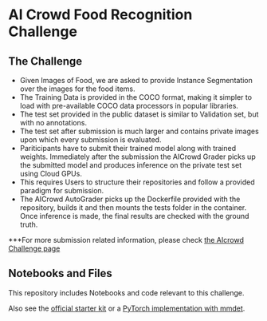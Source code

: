 # AI Crowd Food Recognition Challenge 

## The Challenge


*   Given Images of Food, we are asked to provide Instance Segmentation over the images for the food items.
*   The Training Data is provided in the COCO format, making it simpler to load with pre-available COCO data processors in popular libraries.
*   The test set provided in the public dataset is similar to Validation set, but with no annotations.
*   The test set after submission is much larger and contains private images upon which every submission is evaluated.
*   Pariticipants have to submit their trained model along with trained weights. Immediately after the submission the AICrowd Grader picks up the submitted model and produces inference on the private test set using Cloud GPUs.
*   This requires Users to structure their repositories and follow a provided paradigm for submission.
*   The AICrowd AutoGrader picks up the Dockerfile provided with the repository, builds it and then mounts the tests folder in the container. Once inference is made, the final results are checked with the ground truth.

***For more submission related information, please check [the AIcrowd Challenge page](https://www.aicrowd.com/challenges/food-recognition-challenge)

## Notebooks and Files  

This repository includes Notebooks and code relevant to this challenge.

Also see the [official starter kit](http://github.com/AIcrowd/food-recognition-challenge-starter-kit) or a [PyTorch implementation with mmdet](https://gitlab.aicrowd.com/nikhil_rayaprolu/food-pytorch-baseline).
